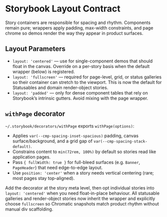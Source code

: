 # Storybook Layout Contract

Story containers are responsible for spacing and rhythm. Components remain pure; wrappers apply padding,
max-width constraints, and page chrome so demos render the way they appear in product surfaces.

## Layout Parameters

- `layout: 'centered'` — use for single-component demos that should float in the canvas. Override on a per-story basis when the default wrapper (below) is registered.
- `layout: 'fullscreen'` — required for page-level, grid, or status galleries so their container can stretch to the viewport. This is now the default for Statusables and domain render-object stories.
- `layout: 'padded'` — only for dense component tables that rely on Storybook’s intrinsic gutters. Avoid mixing with the page wrapper.

## `withPage` decorator

`~/.storybook/decorators/withPage` exports `withPage(options)`:

- Applies `var(--cmp-spacing-inset-spacious)` padding, canvas surface/background, and a grid gap of `var(--cmp-spacing-stack-default)`.
- Constrains content to `min(72rem, 100%)` by default so stories read like application pages.
- Pass `{ fullWidth: true }` for full-bleed surfaces (e.g. `Banner`, `PageHeader`) that need edge-to-edge layout.
- Use `position: 'center'` when a story needs vertical centering (rare; most pages stay top-aligned).

Add the decorator at the story meta level, then opt individual stories into `layout: 'centered'` when you need float-in-place behaviour. All statusable galleries and render-object stories now inherit the wrapper and explicitly choose `fullscreen` so Chromatic snapshots match product rhythm without manual div scaffolding.
